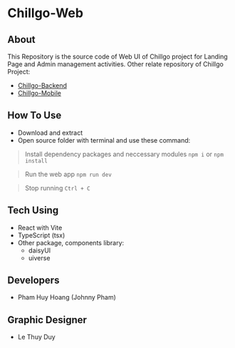 # Chillgo-Web

## About

This Repository is the source code of Web UI of Chillgo project for Landing Page and Admin management activities.
Other relate repository of Chillgo Project:

- [Chillgo-Backend](https://github.com/johnnypham14112003/Chillgo-Backend.git)
- [Chillgo-Mobile](https://github.com/johnnypham14112003/chillgo_mobile)

## How To Use

- Download and extract
- Open source folder with terminal and use these command:

> Install dependency packages and neccessary modules
`npm i` or `npm install`

> Run the web app
`npm run dev`

> Stop running
`Ctrl + C`

## Tech Using

- React with Vite
- TypeScript (tsx)
- Other package, components library:
  - daisyUI
  - uiverse

## Developers

- Pham Huy Hoang (Johnny Pham)

## Graphic Designer

- Le Thuy Duy
